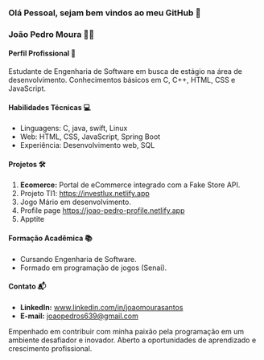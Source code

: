 ### Olá Pessoal, sejam bem vindos ao meu GitHub 👋

### João Pedro Moura 👨‍💻

#### Perfil Profissional 🚀
Estudante de Engenharia de Software em busca de estágio na área de desenvolvimento. Conhecimentos básicos em C, C++, HTML, CSS e JavaScript.

#### Habilidades Técnicas 💻
- Linguagens: C, java, swift, Linux
- Web: HTML, CSS, JavaScript, Spring Boot
- Experiência: Desenvolvimento web, SQL

#### Projetos 🛠️
1. **Ecomerce:**  Portal de eCommerce integrado com a Fake Store API.
2. Projeto TI1: https://investlux.netlify.app
3. Jogo Mário em desenvolvimento.
4. Profile page https://joao-pedro-profile.netlify.app
5. Apptite
   
   
#### Formação Acadêmica 📚
- Cursando Engenharia de Software.
- Formado em programação de jogos (Senai).

#### Contato 📬
- **LinkedIn:** www.linkedin.com/in/joaomourasantos
- **E-mail:** joaopedros639@gmail.com

Empenhado em contribuir com minha paixão pela programação em um ambiente desafiador e inovador. Aberto a oportunidades de aprendizado e crescimento profissional.
